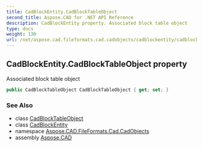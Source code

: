 ```yaml
---
title: CadBlockEntity.CadBlockTableObject
second_title: Aspose.CAD for .NET API Reference
description: CadBlockEntity property. Associated block table object
type: docs
weight: 130
url: /net/aspose.cad.fileformats.cad.cadobjects/cadblockentity/cadblocktableobject/
---
```

## CadBlockEntity.CadBlockTableObject property

Associated block table object

```csharp
public CadBlockTableObject CadBlockTableObject { get; set; }
```

### See Also

* class [CadBlockTableObject](../../../aspose.cad.fileformats.cad.cadtables/cadblocktableobject/)
* class [CadBlockEntity](../)
* namespace [Aspose.CAD.FileFormats.Cad.CadObjects](../../cadblockentity/)
* assembly [Aspose.CAD](../../../)


